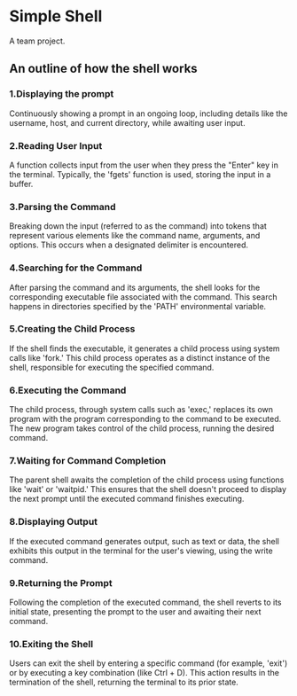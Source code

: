 # Simple Shell
A team project.

## An outline of how the shell works

### 1.Displaying the prompt
Continuously showing a prompt in an ongoing loop, including details like
the username, host, and current directory, while awaiting user input.

### 2.Reading User Input
A function collects input from the user when they press the "Enter" key in
the terminal. Typically, the 'fgets' function is used, storing the input in
a buffer.

### 3.Parsing the Command
Breaking down the input (referred to as the command) into tokens that 
represent various elements like the command name, arguments, and options. 
This occurs when a designated delimiter is encountered.

### 4.Searching for the Command
After parsing the command and its arguments, the shell looks for the 
corresponding executable file associated with the command. This search 
happens in directories specified by the 'PATH' environmental variable.

### 5.Creating the Child Process
If the shell finds the executable, it generates a child process using 
system calls like 'fork.' This child process operates as a distinct 
instance of the shell, responsible for executing the specified command.

### 6.Executing the Command
The child process, through system calls such as 'exec,' replaces its own 
program with the program corresponding to the command to be executed. The 
new program takes control of the child process, running the desired command.

### 7.Waiting for Command Completion
The parent shell awaits the completion of the child process using functions 
like 'wait' or 'waitpid.' This ensures that the shell doesn't proceed to 
display the next prompt until the executed command finishes executing.

### 8.Displaying Output
If the executed command generates output, such as text or data, the shell 
exhibits this output in the terminal for the user's viewing, using the
write command.

### 9.Returning the Prompt
Following the completion of the executed command, the shell reverts to its
initial state, presenting the prompt to the user and awaiting their next 
command.

### 10.Exiting the Shell
Users can exit the shell by entering a specific command (for example, 
'exit') or by executing a key combination (like Ctrl + D). This action 
results in the termination of the shell, returning the terminal to its 
prior state.
